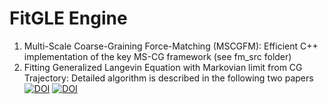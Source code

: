 # FitGLE Engine
1. Multi-Scale Coarse-Graining Force-Matching (MSCGFM): Efficient C++ implementation of the key MS-CG framework (see fm_src folder)
2. Fitting Generalized Langevin Equation with Markovian limit from CG Trajectory: Detailed algorithm is described in the following two papers
[![DOI](https://img.shields.io/badge/J.Chem.Phys.-10.1063/1.5039738-FA8072.svg)](https://doi.org/10.1063/1.5039738)
[![DOI](https://img.shields.io/badge/J.Chem.Phys.-10.1063/5.0035184-1E90FF.svg)](https://doi.org/10.1063/5.0035184)
